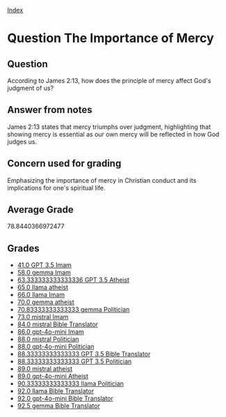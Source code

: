 
[Index](../../index.md)
# Question The Importance of Mercy
## Question
According to James 2:13, how does the principle of mercy affect God's judgment of us?

## Answer from notes
James 2:13 states that mercy triumphs over judgment, highlighting that showing mercy is essential as our own mercy will be reflected in how God judges us.

## Concern used for grading
Emphasizing the importance of mercy in Christian conduct and its implications for one's spiritual life.

## Average Grade
78.8440366972477

## Grades
 * [41.0 GPT 3.5 Imam](../answers/GPT_3.5_Imam/The_Importance_of_Mercy.md)
 * [58.0 gemma Imam](../answers/gemma_Imam/The_Importance_of_Mercy.md)
 * [63.333333333333336 GPT 3.5 Atheist](../answers/GPT_3.5_Atheist/The_Importance_of_Mercy.md)
 * [65.0 llama atheist](../answers/llama_atheist/The_Importance_of_Mercy.md)
 * [66.0 llama Imam](../answers/llama_Imam/The_Importance_of_Mercy.md)
 * [70.0 gemma atheist](../answers/gemma_atheist/The_Importance_of_Mercy.md)
 * [70.83333333333333 gemma Politician](../answers/gemma_Politician/The_Importance_of_Mercy.md)
 * [73.0 mistral Imam](../answers/mistral_Imam/The_Importance_of_Mercy.md)
 * [84.0 mistral Bible Translator](../answers/mistral_Bible_Translator/The_Importance_of_Mercy.md)
 * [86.0 gpt-4o-mini Imam](../answers/gpt-4o-mini_Imam/The_Importance_of_Mercy.md)
 * [88.0 mistral Politician](../answers/mistral_Politician/The_Importance_of_Mercy.md)
 * [88.0 gpt-4o-mini Politician](../answers/gpt-4o-mini_Politician/The_Importance_of_Mercy.md)
 * [88.33333333333333 GPT 3.5 Bible Translator](../answers/GPT_3.5_Bible_Translator/The_Importance_of_Mercy.md)
 * [88.33333333333333 GPT 3.5 Politician](../answers/GPT_3.5_Politician/The_Importance_of_Mercy.md)
 * [89.0 mistral atheist](../answers/mistral_atheist/The_Importance_of_Mercy.md)
 * [89.0 gpt-4o-mini Atheist](../answers/gpt-4o-mini_Atheist/The_Importance_of_Mercy.md)
 * [90.33333333333333 llama Politician](../answers/llama_Politician/The_Importance_of_Mercy.md)
 * [92.0 llama Bible Translator](../answers/llama_Bible_Translator/The_Importance_of_Mercy.md)
 * [92.0 gpt-4o-mini Bible Translator](../answers/gpt-4o-mini_Bible_Translator/The_Importance_of_Mercy.md)
 * [92.5 gemma Bible Translator](../answers/gemma_Bible_Translator/The_Importance_of_Mercy.md)
